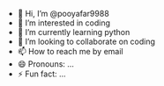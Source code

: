 - 👋 Hi, I’m @pooyafar9988
- 👀 I’m interested in coding
- 🌱 I’m currently learning python
- 💞️ I’m looking to collaborate on coding
- 📫 How to reach me by email 
- 😄 Pronouns: ...
- ⚡ Fun fact: ...

<!---
pooyafar9988/pooyafar9988 is a ✨ special ✨ repository because its `README.md` (this file) appears on your GitHub profile.
You can click the Preview link to take a look at your changes.
--->
